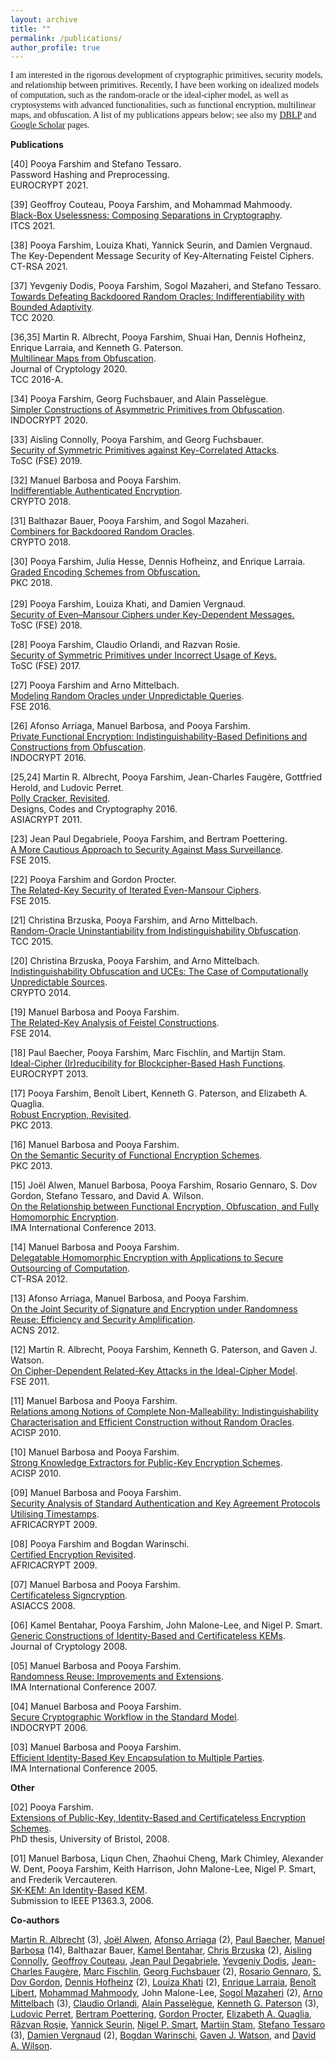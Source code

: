```yaml
---
layout: archive
title: ""
permalink: /publications/
author_profile: true
---
```


<p style="font-family:palatino"><span >I am interested in the rigorous development of cryptographic primitives, security models, and relationship between primitives. Recently, I have been working on idealized models of computation, such as the random-oracle or the ideal-cipher model, as well as cryptosystems with advanced functionalities, such as functional encryption, multilinear maps, and obfuscation. A list of my publications appears below; see also my <a href="http://www.informatik.uni-trier.de/~ley/db/indices/a-tree/f/Farshim:Pooya.html">DBLP</a> and <a href="http://scholar.google.com/citations?user=w_Pjc6MAAAAJ&amp;hl=en">Google Scholar</a> pages.</span></p>
<p><b>Publications</b></p>
<p>
	[40] Pooya Farshim and Stefano Tessaro.<br>
	Password Hashing and Preprocessing.<br>
	EUROCRYPT 2021.
</p>
<p><span >
	[39] Geoffroy Couteau, Pooya Farshim, and Mohammad Mahmoody.<br>
	<a href="https://eprint.iacr.org/2021/016">Black-Box Uselessness: Composing Separations in Cryptography</a>.<br>
	ITCS 2021.
</span></p>
<p><span >
	[38] Pooya Farshim, Louiza Khati, Yannick Seurin, and Damien Vergnaud.<br>
	The Key-Dependent Message Security of Key-Alternating Feistel Ciphers.<br>
	CT-RSA 2021.
</span></p>
<p><span >
	[37] Yevgeniy Dodis, Pooya Farshim, Sogol Mazaheri, and Stefano Tessaro.<br>
	<a href="https://eprint.iacr.org/2020/1199">Towards Defeating Backdoored Random Oracles: Indifferentiability with Bounded Adaptivity</a>.<br>
	TCC 2020.
</span></p>
<p><span >
	[36,35] Martin R. Albrecht, Pooya Farshim, Shuai Han, Dennis Hofheinz, Enrique Larraia, and Kenneth G. Paterson.</span><br>
	<a href="https://eprint.iacr.org/2015/780">Multilinear Maps from Obfuscation</a>.<br>
	<span >Journal of Cryptology 2020.<br>
	TCC 2016-A.</span></p>
<p><span >
	[34] Pooya Farshim, Georg Fuchsbauer, and Alain Passelègue.</span><br>
	<span ><a href="https://eprint.iacr.org/2018/576">Simpler Constructions of Asymmetric Primitives from Obfuscation</a>.<br>
	INDOCRYPT 2020.</span></p>
<p><span >
	[33] Aisling Connolly, Pooya Farshim, and Georg Fuchsbauer.<br>
	<a href="https://eprint.iacr.org/2019/1000">Security of Symmetric Primitives against Key-Correlated Attacks</a>.<br>
	ToSC (FSE) 2019.</span></p>
<p><span >
	[32] Manuel Barbosa and Pooya Farshim.<br>
	<a href="https://eprint.iacr.org/2018/547">Indifferentiable Authenticated Encryption</a>.<br>
	CRYPTO 2018.</span></p>
<p><span >
	[31] Balthazar Bauer, Pooya Farshim, and Sogol Mazaheri.</span><br>
	<span > <a href="https://eprint.iacr.org/2018/770">Combiners for Backdoored Random Oracles</a>.</span><br>
	<span >CRYPTO 2018.</span></p>
<p><span >
	[30] Pooya Farshim, Julia Hesse, Dennis Hofheinz, and Enrique Larraia.</span><br>
	<a class="gsc_a_at" href="https://eprint.iacr.org/2018/011">Graded Encoding Schemes from Obfuscation.</a><span ><br>
	PKC 2018.<br>
<br>
	[29] Pooya Farshim, Louiza Khati, and Damien Vergnaud.</span><br>
	<span > <a class="gsc_a_at" href="https://scholar.google.co.uk/citations?view_op=view_citation&amp;hl=en&amp;user=w_Pjc6MAAAAJ&amp;cstart=20&amp;citation_for_view=w_Pjc6MAAAAJ:w1MjKQ0l0TYC">Security of Even–Mansour Ciphers under Key-Dependent Messages.<br>
	</a>ToSC (FSE) 2018.</span></p>
<p><span >
	[28] Pooya Farshim, Claudio Orlandi, and Razvan Rosie.</span><br>
	<span > <a href="http://tosc.iacr.org/index.php/ToSC/article/view/604/545">Security of Symmetric Primitives under Incorrect Usage of Keys.</a></span><br>
	<span >ToSC (FSE) 2017.</span></p>
<p><span >
	[27] Pooya Farshim and Arno Mittelbach.</span><br>
	<span > <a href="https://eprint.iacr.org/2016/423.pdf">Modeling Random Oracles under Unpredictable Queries</a>.</span><br>
	<span >FSE 2016.</span></p>
<p><span >
	[26] Afonso Arriaga, Manuel Barbosa, and Pooya Farshim.</span><br>
	<span > <a href="http://eprint.iacr.org/2016/018.pdf">Private Functional Encryption: Indistinguishability-Based Definitions and Constructions from Obfuscation</a>.</span><br>
	<span >INDOCRYPT 2016.</span></p>
<p><span >
	[25,24] Martin R. Albrecht, Pooya Farshim, Jean-Charles Faugère, Gottfried Herold, and Ludovic Perret.</span><br>
	<span > <a href="http://eprint.iacr.org/2011/289">Polly Cracker, Revisited</a>.</span><br>
	<span >Designs, Codes and Cryptography 2016.<br>
	ASIACRYPT 2011. </span></p>
<p><span >
	[23] Jean Paul Degabriele, Pooya Farshim, and Bertram Poettering.</span><br>
	<span > <a href="http://eprint.iacr.org/2015/748">A More Cautious Approach to Security Against Mass Surveillance</a>.</span><br>
	<span >FSE 2015.</span></p>
<p><span >
	[22] Pooya Farshim and Gordon Procter.</span><br>
	<span > <a href="http://eprint.iacr.org/2014/953">The Related-Key Security of Iterated Even-Mansour Ciphers</a>.</span><br>
	<span >FSE 2015.</span></p>
<p><span >
	[21] Christina Brzuska, Pooya Farshim, and Arno Mittelbach.</span><br>
	<span > <a href="http://eprint.iacr.org/2014/867">Random-Oracle Uninstantiability from Indistinguishability Obfuscation</a>.</span><br>
	<span >TCC 2015.</span></p>
<p><span >
	[20] Christina Brzuska, Pooya Farshim, and Arno Mittelbach.</span><br>
	<span > <a href="http://eprint.iacr.org/2014/099">Indistinguishability Obfuscation and UCEs: The Case of Computationally Unpredictable Sources</a>.</span><br>
	<span >CRYPTO 2014.</span></p>
<p><span >
	[19] Manuel Barbosa and Pooya Farshim.</span><br>
	<span > <a href="http://eprint.iacr.org/2014/093">The Related-Key Analysis of Feistel Constructions</a>.</span><br>
	<span >FSE 2014.</span></p>
<p><span >
	[18] Paul Baecher, Pooya Farshim, Marc Fischlin, and Martijn Stam.</span><br>
	<span > <a href="http://eprint.iacr.org/2013/350">Ideal-Cipher (Ir)reducibility for Blockcipher-Based Hash Functions</a>.</span><br>
	<span >EUROCRYPT 2013.<br>
</span></p>
<p><span >
	[17] Pooya Farshim, Benoît Libert, Kenneth G. Paterson, and Elizabeth A. Quaglia.</span><br>
	<span > <a href="http://eprint.iacr.org/2012/673">Robust Encryption, Revisited</a>.</span><br>
	<span >PKC 2013.</span></p>
<p><span >
	[16] Manuel Barbosa and Pooya Farshim.</span><br>
	<span > <a href="http://eprint.iacr.org/2012/474">On the Semantic Security of Functional Encryption Schemes</a>.</span><br>
	<span >PKC 2013.</span></p>
<p><span >
	[15] Joël Alwen, Manuel Barbosa, Pooya Farshim, Rosario Gennaro, S. Dov Gordon, Stefano Tessaro, and David A. Wilson.</span><br>
	<a href="http://link.springer.com/chapter/10.1007/978-3-642-45239-0_5">On the Relationship between Functional Encryption, Obfuscation, and Fully Homomorphic Encryption</a>.<br>
	<span >IMA International Conference 2013.</span></p>
<p><span >
	[14] Manuel Barbosa and Pooya Farshim.</span><br>
	<span > <a href="http://eprint.iacr.org/2011/215">Delegatable Homomorphic Encryption with Applications to Secure Outsourcing of Computation</a>.</span><br>
	<span >CT-RSA 2012.</span></p>
<p><span >
	[13] Afonso Arriaga, Manuel Barbosa, and Pooya Farshim.</span><br>
	<span > <a href="http://eprint.iacr.org/2012/382">On the Joint Security of Signature and Encryption under Randomness Reuse: Efficiency and Security Amplification</a>.</span><br>
	<span >ACNS 2012.</span></p>
<p><span >
	[12] Martin R. Albrecht, Pooya Farshim, Kenneth G. Paterson, and Gaven J. Watson.</span><br>
	<span > <a href="http://eprint.iacr.org/2011/213">On Cipher-Dependent Related-Key Attacks in the Ideal-Cipher Model</a>.</span><br>
	<span >FSE 2011.</span></p>
<p><span >
	[11] Manuel Barbosa and Pooya Farshim.</span><br>
	<span > <a href="http://farshim.files.wordpress.com/2011/09/strongcca_full.pdf">Relations among Notions of Complete Non-Malleability: Indistinguishability Characterisation and Efficient Construction without Random Oracles</a>.</span><br>
	<span >ACISP 2010.</span></p>
<p><span >
	[10] Manuel Barbosa and Pooya Farshim.</span><br>
	<span > <a href="http://farshim.files.wordpress.com/2011/09/strongextractors_full.pdf">Strong Knowledge Extractors for Public-Key Encryption Schemes</a>.</span><br>
	<span >ACISP 2010.</span></p>
<p><span >
	[09] Manuel Barbosa and Pooya Farshim.</span><br>
	<span > <a href="http://farshim.files.wordpress.com/2011/09/ts.pdf">Security Analysis of Standard Authentication and Key Agreement Protocols Utilising Timestamps</a>.</span><br>
	<span >AFRICACRYPT 2009.</span></p>
<p><span >
	[08] Pooya Farshim and Bogdan Warinschi.</span><br>
	<span > <a href="http://farshim.files.wordpress.com/2011/09/newcl.pdf">Certified Encryption Revisited</a>.</span><br>
	<span >AFRICACRYPT 2009.</span></p>
<p><span >
	[07] Manuel Barbosa and Pooya Farshim.</span><br>
	<span > <a href="http://eprint.iacr.org/2008/143">Certificateless Signcryption</a>.</span><br>
	<span >ASIACCS 2008.</span></p>
<p><span >
	[06] Kamel Bentahar, Pooya Farshim, John Malone-Lee, and Nigel P. Smart.</span><br>
	<span > <a href="http://eprint.iacr.org/2005/058">Generic Constructions of Identity-Based and Certificateless KEMs</a>.</span><br>
	<span > Journal of Cryptology 2008.</span></p>
<p><span >
	[05] Manuel Barbosa and Pooya Farshim.</span><br>
	<span > <a href="http://farshim.files.wordpress.com/2011/09/reuse.pdf">Randomness Reuse: Improvements and Extensions</a>.</span><br>
	<span >IMA International Conference 2007.</span></p>
<p><span >
	[04] Manuel Barbosa and Pooya Farshim.</span><br>
	<span > <a href="http://eprint.iacr.org/2006/450">Secure Cryptographic Workflow in the Standard Model</a>.</span><br>
	<span >INDOCRYPT 2006.</span></p>
<p><span >
	[03] Manuel Barbosa and Pooya Farshim.</span><br>
	<span > <a href="http://eprint.iacr.org/2005/217">Efficient Identity-Based Key Encapsulation to Multiple Parties</a>.</span><br>
	<span >IMA International Conference 2005.</span></p>
<p><span ><strong>Other</strong></span></p>
<p><span >
	[02] Pooya Farshim.</span><br>
	<span > <a title="Pooya Farshim's Thesis" href="http://www.cs.bris.ac.uk/Publications/Papers/2000842.pdf">Extensions of Public-Key, Identity-Based and Certificateless Encryption Schemes</a>.</span><br>
	<span > PhD thesis, University of Bristol, 2008.</span></p>
<p><span >
	[01] Manuel Barbosa, Liqun Chen, Zhaohui Cheng, Mark Chimley, Alexander W. Dent, Pooya Farshim, Keith Harrison, John Malone-Lee, Nigel P. Smart, and Frederik Vercauteren.</span><br>
<span > <a href="http://grouper.ieee.org/groups/1363/IBC/submissions/Barbosa-SK-KEM-2006-06.pdf">SK-KEM: An Identity-Based KEM</a>.</span><br>
<span > Submission to IEEE P1363.3, 2006.</span></p>
<p><span ><strong>Co-authors</strong></span></p>
<p><span >
	<a href="http://martinralbrecht.wordpress.com">Martin R. Albrecht</a> (3), 
	<a href="http://www.informatik.uni-trier.de/~ley/pers/hd/a/Alwen:Jo=euml=l.html">Joël Alwen</a>, 
	<a href="https://wwwen.uni.lu/snt/people/afonso_delerue_arriaga">Afonso Arriaga</a> (2), 
	<a href="http://www.cdc.informatik.tu-darmstadt.de/~baecher/">Paul Baecher</a>, 
	<a href="http://www3.di.uminho.pt/~mbb/">Manuel Barbosa</a> (14), Balthazar Bauer, 
	<a href="http://scholar.google.co.uk/citations?user=5RPtPhYAAAAJ&amp;hl=en">Kamel Bentahar</a>, 
	<a href="http://chrisbrzuska.de">Chris Brzuska</a> (2), 
	<a href="https://www.di.ens.fr/aisling.connolly/research/">Aisling Connolly</a>, 
	<a href="http://www.geoffroycouteau.fr/">Geoffroy Couteau</a>, 
	<a href="http://www.isg.rhul.ac.uk/~psai074/">Jean Paul Degabriele</a>, 
	<a href="https://cs.nyu.edu/~dodis/">Yevgeniy Dodis</a>, 
	<a href="http://www-calfor.lip6.fr/~jcf/">Jean-Charles Faugère</a>, 
	<a href="http://www.fischlin.de">Marc Fischlin</a>, 
	<a href="https://www.di.ens.fr/~fuchsbau/">Georg Fuchsbauer</a> (2), 
	<a href="http://www-cs.ccny.cuny.edu/~rosario/">Rosario Gennaro</a>, 
	<a href="http://www.cs.columbia.edu/~gordon/">S. Dov Gordon</a>, 
	<a href="https://crypto.iti.kit.edu/hofheinz">Dennis Hofheinz</a> (2), 
	<a href="http://fr.viadeo.com/fr/profile/louiza.khati">Louiza Khati</a> (2), 
	<a href="https://www.cs.bris.ac.uk/home/cseldv/">Enrique Larraia</a>, 
	<a href="https://research.technicolor.com/~BenoitLibert">Benoît Libert</a>, 
	<a href="https://www.cs.virginia.edu/~mohammad/">Mohammad Mahmoody</a>, John Malone-Lee, 
	<a href="http://www.cryptoplexity.informatik.tu-darmstadt.de/members/sogolmazaheri/sogolmazaheri.en.jsp">Sogol Mazaheri</a> (2), 
	<a href="http://www.arno-mittelbach.de">Arno Mittelbach</a> (3), 
	<a href="http://www.cs.au.dk/~orlandi/">Claudio Orlandi</a>, 
	<a href="http://www.di.ens.fr/~passelegue/">Alain Passelègue</a>, 
	<a href="http://www.isg.rhul.ac.uk/~kp/">Kenneth G. Paterson</a> (3), 
	<a href="http://www-polsys.lip6.fr/~perret/">Ludovic Perret</a>, 
	<a href="http://www.foc.rub.de/people/poettering.html.en">Bertram Poettering</a>, 
	<a href="http://scholar.google.co.uk/citations?user=oMbi7_oAAAAJ&amp;hl=en">Gordon Procter</a>, 
	<a href="http://lizquaglia.wordpress.com/‎">Elizabeth A. Quaglia</a>, <a href="https://www.di.ens.fr/RazvanRosie.html.en">Răzvan Roşie</a>, 
	<a href="http://yannickseurin.free.fr/">Yannick Seurin</a>, 
	<a href="http://www.cs.bris.ac.uk/~nigel/">Nigel P. Smart</a>, 
	<a href="http://www.cs.bris.ac.uk/~stam/">Martijn Stam</a>, 
	<a href="http://people.csail.mit.edu/tessaro/">Stefano Tessaro</a> (3), 
	<a href="http://www.di.ens.fr/~vergnaud/">Damien Vergnaud</a> (2), 
	<a href="http://www.cs.bris.ac.uk/~bogdan/">Bogdan Warinschi</a>, 
	<a href="http://www.cs.bris.ac.uk/home/csgww/">Gaven J. Watson</a>, and 
	<a href="http://web.mit.edu/dwilson/www/">David A. Wilson</a>.</span></p>